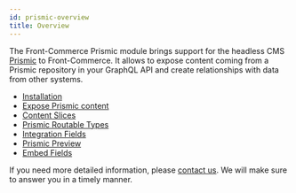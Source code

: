 ```yaml
---
id: prismic-overview
title: Overview
---
```


The Front-Commerce Prismic module brings support for the headless CMS [Prismic](https://prismic.io/) to Front-Commerce. It allows to expose content coming from a Prismic repository in your GraphQL API and create relationships with data from other systems.

- [Installation](/docs/prismic/installation.html)
- [Expose Prismic content](/docs/prismic/expose-content.html)
- [Content Slices](/docs/prismic/content-slices.html)
- [Prismic Routable Types](/docs/prismic/routable-types.html)
- [Integration Fields](/docs/prismic/integration-fields.html)
- [Prismic Preview](/docs/prismic/preview.html)
- [Embed Fields](/docs/prismic/embed-fields.html)

If you need more detailed information, please <span class="intercom-launcher">[contact us](mailto:support@front-commerce.com)</span>. We will make sure to answer you in a timely manner.
